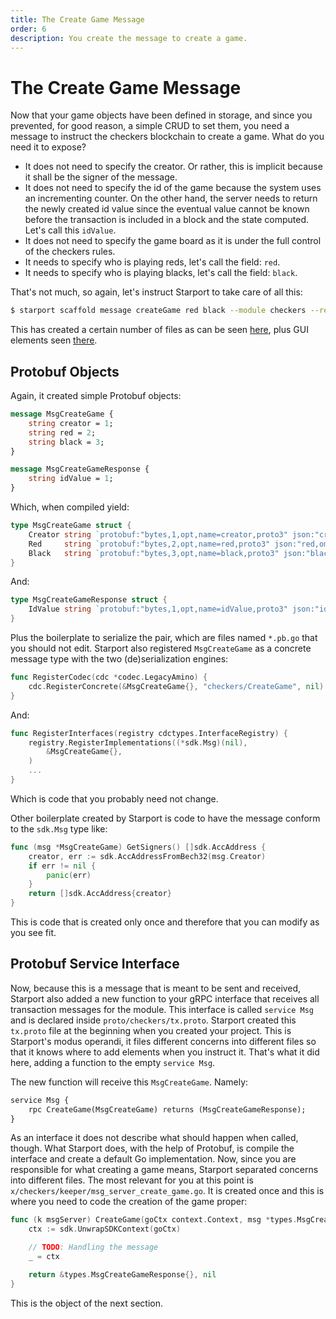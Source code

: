 ```yaml
---
title: The Create Game Message
order: 6
description: You create the message to create a game.
---
```


# The Create Game Message

Now that your game objects have been defined in storage, and since you prevented, for good reason, a simple CRUD to set them, you need a message to instruct the checkers blockchain to create a game. What do you need it to expose?

* It does not need to specify the creator. Or rather, this is implicit because it shall be the signer of the message.
* It does not need to specify the id of the game because the system uses an incrementing counter. On the other hand, the server needs to return the newly created id value since the eventual value cannot be known before the transaction is included in a block and the state computed. Let's call this `idValue`.
* It does not need to specify the game board as it is under the full control of the checkers rules.
* It needs to specify who is playing reds, let's call the field: `red`.
* It needs to specify who is playing blacks, let's call the field: `black`.

That's not much, so again, let's instruct Starport to take care of all this:

```sh
$ starport scaffold message createGame red black --module checkers --response idValue
```
This has created a certain number of files as can be seen [here](https://github.com/cosmos/b9-checkers-academy-draft/commit/e78cba34926ba0adee23febb1ce44774e2c466b3), plus GUI elements seen [there](https://github.com/cosmos/b9-checkers-academy-draft/commit/dcf9f4724570146c8e0ad339aafb469d27dca0b9).

## Protobuf Objects

Again, it created simple Protobuf objects:

```protobuf [https://github.com/cosmos/b9-checkers-academy-draft/blob/b3cf9ea4c554158e950bcfe58803e53eefc31090/proto/checkers/tx.proto#L15-L23]
message MsgCreateGame {
    string creator = 1;
    string red = 2;
    string black = 3;
}

message MsgCreateGameResponse {
    string idValue = 1;
}
```
Which, when compiled yield:

```go [https://github.com/cosmos/b9-checkers-academy-draft/blob/b3cf9ea4c554158e950bcfe58803e53eefc31090/x/checkers/types/tx.pb.go#L31-L35]
type MsgCreateGame struct {
    Creator string `protobuf:"bytes,1,opt,name=creator,proto3" json:"creator,omitempty"`
    Red     string `protobuf:"bytes,2,opt,name=red,proto3" json:"red,omitempty"`
    Black   string `protobuf:"bytes,3,opt,name=black,proto3" json:"black,omitempty"`
}
```
And:

```go [https://github.com/cosmos/b9-checkers-academy-draft/blob/b3cf9ea4c554158e950bcfe58803e53eefc31090/x/checkers/types/tx.pb.go#L91-L93]
type MsgCreateGameResponse struct {
    IdValue string `protobuf:"bytes,1,opt,name=idValue,proto3" json:"idValue,omitempty"`
}
```
Plus the boilerplate to serialize the pair, which are files named `*.pb.go` that you should not edit. Starport also registered `MsgCreateGame` as a concrete message type with the two (de)serialization engines:

```go [https://github.com/cosmos/b9-checkers-academy-draft/blob/e78cba34926ba0adee23febb1ce44774e2c466b3/x/checkers/types/codec.go#L14]
func RegisterCodec(cdc *codec.LegacyAmino) {
    cdc.RegisterConcrete(&MsgCreateGame{}, "checkers/CreateGame", nil)
}
```
And:

```go [https://github.com/cosmos/b9-checkers-academy-draft/blob/e78cba34926ba0adee23febb1ce44774e2c466b3/x/checkers/types/codec.go#L20-L22]
func RegisterInterfaces(registry cdctypes.InterfaceRegistry) {
    registry.RegisterImplementations((*sdk.Msg)(nil),
        &MsgCreateGame{},
    )
    ...
}
```
Which is code that you probably need not change.

Other boilerplate created by Starport is code to have the message conform to the `sdk.Msg` type like:

```go [https://github.com/cosmos/b9-checkers-academy-draft/blob/e78cba34926ba0adee23febb1ce44774e2c466b3/x/checkers/types/message_create_game.go#L26-L32]
func (msg *MsgCreateGame) GetSigners() []sdk.AccAddress {
    creator, err := sdk.AccAddressFromBech32(msg.Creator)
    if err != nil {
        panic(err)
    }
    return []sdk.AccAddress{creator}
}
```
This is code that is created only once and therefore that you can modify as you see fit.

## Protobuf Service Interface

Now, because this is a message that is meant to be sent and received, Starport also added a new function to your gRPC interface that receives all transaction messages for the module. This interface is called `service Msg` and is declared inside `proto/checkers/tx.proto`. Starport created this `tx.proto` file at the beginning when you created your project. This is Starport's modus operandi, it files different concerns into different files so that it knows where to add elements when you instruct it. That's what it did here, adding a function to the empty `service Msg`.

The new function will receive this `MsgCreateGame`. Namely:

```protobuf [https://github.com/cosmos/b9-checkers-academy-draft/blob/b3cf9ea4c554158e950bcfe58803e53eefc31090/proto/checkers/tx.proto#L11]
service Msg {
    rpc CreateGame(MsgCreateGame) returns (MsgCreateGameResponse);
}
```
As an interface it does not describe what should happen when called, though. What Starport does, with the help of Protobuf, is compile the interface and create a default Go implementation. Now, since you are responsible for what creating a game means, Starport separated concerns into different files. The most relevant for you at this point is `x/checkers/keeper/msg_server_create_game.go`. It is created once and this is where you need to code the creation of the game proper:

```go [https://github.com/cosmos/b9-checkers-academy-draft/blob/e78cba34926ba0adee23febb1ce44774e2c466b3/x/checkers/keeper/msg_server_create_game.go#L10-L17]
func (k msgServer) CreateGame(goCtx context.Context, msg *types.MsgCreateGame) (*types.MsgCreateGameResponse, error) {
    ctx := sdk.UnwrapSDKContext(goCtx)

    // TODO: Handling the message
    _ = ctx

    return &types.MsgCreateGameResponse{}, nil
}
```
This is the object of the next section.

<!-- Add GUI Elements -->
